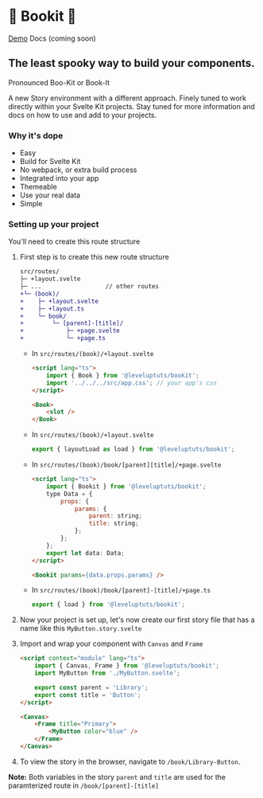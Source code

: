 # 👻 Bookit 👻

[Demo](https://bookit.leveluptutorials.com/book)
Docs (coming soon)

## The least spooky way to build your components.

Pronounced Boo-Kit or Book-It

A new Story environment with a different approach. Finely tuned to work directly within your Svelte Kit projects. Stay tuned for more information and docs on how to use and add to your projects.

### Why it's dope

- Easy
- Build for Svelte Kit
- No webpack, or extra build process
- Integrated into your app
- Themeable
- Use your real data
- Simple

### Setting up your project

You'll need to create this route structure

1. First step is to create this new route structure
    ```diff
    src/routes/
    ├─ +layout.svelte
    ├─ ...                  // other routes
    +└─ (book)/
    +    ├─ +layout.svelte  
    +    ├─ +layout.ts
    +    └─ book/
    +        └─ [parent]-[title]/
    +            ├─ +page.svelte
    +            └─ +page.ts
    ```

    - In `src/routes/(book)/+layout.svelte`

        ```html
        <script lang="ts">
            import { Book } from '@leveluptuts/bookit';
            import '../../../src/app.css'; // your app's css
        </script>

        <Book>
            <slot />
        </Book>
        ```
    - In `src/routes/(book)/+layout.svelte`
        ```js
        export { layoutLoad as load } from '@leveluptuts/bookit';
        ```
    - In `src/routes/(book)/book/[parent][title]/+page.svelte`
        ```html
        <script lang="ts">
            import { Bookit } from '@leveluptuts/bookit';
            type Data = {
                props: {
                    params: {
                        parent: string;
                        title: string;
                    };
                };
            };
            export let data: Data;
        </script>

        <Bookit params={data.props.params} />
        ```
    - In `src/routes/(book)/book/[parent]-[title]/+page.ts`
        ```js
        export { load } from '@leveluptuts/bookit';
        ```
2. Now your project is set up, let's now create our first story file that has a name like this `MyButton.story.svelte`

3. Import and wrap your component with `Canvas` and `Frame`

    ```html
    <script context="module" lang="ts">
        import { Canvas, Frame } from '@leveluptuts/bookit';
        import MyButton from './MyButton.svelte';

        export const parent = 'Library';
        export const title = 'Button';
    </script>

    <Canvas>
        <Frame title="Primary">
            <MyButton color="blue" />
        </Frame>
    </Canvas>
    ```
4. To view the story in the browser, navigate to `/book/Library-Button`.

**Note:** Both variables in the story `parent` and `title` are used for the paramterized route in `/book/[parent]-[title]`